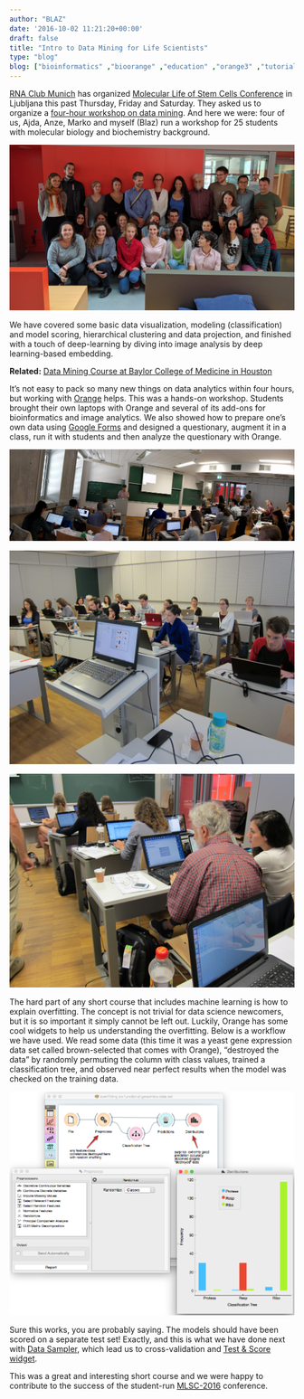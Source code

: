 ```yaml
---
author: "BLAZ"
date: '2016-10-02 11:21:20+00:00'
draft: false
title: "Intro to Data Mining for Life Scientists"
type: "blog"
blog: ["bioinformatics" ,"bioorange" ,"education" ,"orange3" ,"tutorial" ,"workshop"  ]
---
```


[RNA Club Munich](http://www.helmholtz-muenchen.de/rna-club/index.html) has organized [Molecular Life of Stem Cells Conference](https://www.stemcells2016.org) in Ljubljana this past Thursday, Friday and Saturday. They asked us to organize a [four-hour workshop on data mining](https://www.stemcells2016.org/program/workshops/2-introduction-to-data-mining/index.html). And here we were: four of us, Ajda, Anze, Marko and myself (Blaz) run a workshop for 25 students with molecular biology and biochemistry background.

![](IMG_20160929_133840.jpg)

We have covered some basic data visualization, modeling (classification) and model scoring, hierarchical clustering and data projection, and finished with a touch of deep-learning by diving into image analysis by deep learning-based embedding.


**Related:** [Data Mining Course at Baylor College of Medicine in Houston](/blog/2016/09/15/data-mining-in-houston-2/)


It’s not easy to pack so many new things on data analytics within four hours, but working with [Orange](http://orange.biolab.si) helps. This was a hands-on workshop. Students brought their own laptops with Orange and several of its add-ons for bioinformatics and image analytics. We also showed how to prepare one’s own data using [Google Forms](https://www.google.com/forms/about/) and designed a questionary, augment it in a class, run it with students and then analyze the questionary with Orange.

![](PANO_20160929_113352.jpg)

![](IMG_0355.jpg)

![](IMG_0353.jpg)

The hard part of any short course that includes machine learning is how to explain overfitting. The concept is not trivial for data science newcomers, but it is so important it simply cannot be left out. Luckily, Orange has some cool widgets to help us understanding the overfitting. Below is a workflow we have used. We read some data (this time it was a yeast gene expression data set called brown-selected that comes with Orange), “destroyed the data” by randomly permuting the column with class values, trained a classification tree, and observed near perfect results when the model was checked on the training data.

![](yeast-overfitting-distributions.png)

Sure this works, you are probably saying. The models should have been scored on a separate test set! Exactly, and this is what we have done next with [Data Sampler](/widget-catalog/data/datasampler/), which lead us to cross-validation and [Test & Score widget](/widget-catalog/evaluate/testandscore/).

This was a great and interesting short course and we were happy to contribute to the success of the student-run [MLSC-2016](https://www.stemcells2016.org) conference.
